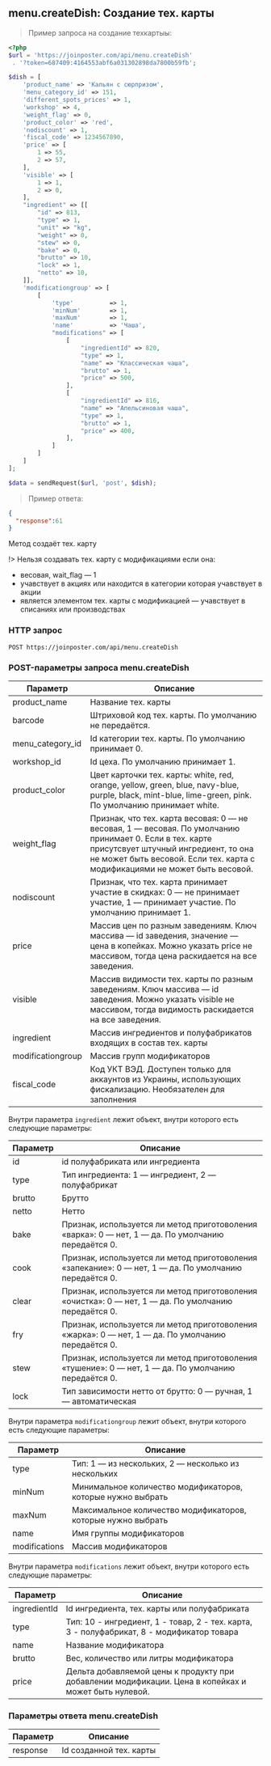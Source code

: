 ## menu.createDish: Создание тех. карты

> Пример запроса на создание техкартыы:

```php
<?php
$url = 'https://joinposter.com/api/menu.createDish'
 . '?token=687409:4164553abf6a031302898da7800b59fb';

$dish = [
    'product_name' => 'Кальян с сюрпризом',
    'menu_category_id' => 151,
    'different_spots_prices' => 1,
    'workshop' => 4,
    'weight_flag' => 0,
    'product_color' => 'red',
    'nodiscount' => 1,
    'fiscal_code' => 1234567890,
    'price' => [
        1 => 55,
        2 => 57,
    ],
    'visible' => [
        1 => 1,
        2 => 0,
    ],
    "ingredient" => [[
        "id" => 813,
        "type" => 1,
        "unit" => "kg",
        "weight" => 0,
        "stew" => 0,
        "bake" => 0,
        "brutto" => 10,
        "lock" => 1,
        "netto" => 10,
    ]],
    'modificationgroup' => [
        [
            'type'          => 1,
            'minNum'        => 1,
            'maxNum'        => 1,
            'name'          => 'Чаша',
            "modifications" => [
                [
                    "ingredientId" => 820,
                    "type" => 1,
                    "name" => "Классическая чаша",
                    "brutto" => 1,
                    "price" => 500,
                ],
                [
                    "ingredientId" => 816,
                    "name" => "Апельсиновая чаша",
                    "type" => 1,
                    "brutto" => 1,
                    "price" => 400,
                ],
            ]
        ]
    ]
];

$data = sendRequest($url, 'post', $dish);
```

> Пример ответа:

```json
{
  "response":61
}
```

Метод создаёт тех. карту

!>     Нельзя создавать тех. карту с модификациями если она:    
  - весовая, wait_flag — 1
  - учавствует в акциях или находится в категории которая учавствует в акции
  - является элементом тех. карты с модификацией
  — учавствует в списаниях или производствах

### HTTP запрос

`POST https://joinposter.com/api/menu.createDish`

### POST-параметры запроса menu.createDish

Параметр | Описание
-------- | --------
product_name | Название тех. карты
barcode | Штриховой код тех. карты. По умолчанию не передаётся.
menu_category_id | Id категории тех. карты. По умолчанию принимает 0.
workshop_id | Id цеха. По умолчанию принимает 1.
product_color | Цвет карточки тех. карты: white, red, orange, yellow, green, blue, navy-blue, purple, black, mint-blue, lime-green, pink. По умолчанию принимает white.
weight_flag | Признак, что тех. карта весовая: 0 — не весовая, 1 — весовая. По умолчанию принимает 0. Если в тех. карте присутсвует штучный ингредиент, то она не может быть весовой. Если тех. карта с модификациями не может быть весовой.
nodiscount | Признак, что тех. карта  принимает участие в скидках: 0 — не принимает участие, 1 — принимает участие. По умолчанию принимает 1.
price | Массив цен по разным заведениям. Ключ массива — id заведения, значение — цена в копейках. Можно указать price не массивом, тогда цена раскидается на все заведения.
visible | Массив видимости тех. карты по разным заведениям. Ключ массива — id заведения. Можно указать visible не массивом, тогда видимость раскидается на все заведения.
ingredient | Массив ингредиентов и полуфабрикатов входящих в состав тех. карты
modificationgroup | Массив групп модификаторов
fiscal_code | Код УКТ ВЭД. Доступен только для аккаунтов из Украины, использующих фискализацию. Необязателен для заполнения

Внутри параметра `ingredient` лежит объект, внутри которого есть следующие параметры:

Параметр | Описание
-------- | --------
id | id полуфабриката или ингредиента 
type | Тип ингредиента: 1 — ингредиент, 2 — полуфабрикат
brutto | Брутто
netto | Нетто
bake | Признак, используется ли метод приготоволения «варка»: 0 — нет, 1 — да. По умолчанию передаётся 0.
cook | Признак, используется ли метод приготоволения «запекание»: 0 — нет, 1 — да. По умолчанию передаётся 0.
clear | Признак, используется ли метод приготоволения «очистка»: 0 — нет, 1 — да. По умолчанию передаётся 0.
fry | Признак, используется ли метод приготоволения «жарка»: 0 — нет, 1 — да. По умолчанию передаётся 0.
stew | Признак, используется ли метод приготоволения «тушение»: 0 — нет, 1 — да. По умолчанию передаётся 0.
lock | Тип зависимости нетто от брутто: 0 — ручная, 1 — автоматическая

Внутри параметра `modificationgroup` лежит объект, внутри которого есть следующие параметры:

Параметр | Описание
-------- | --------
type | Тип: 1 — из нескольких, 2 — несколько из нескольких
minNum | Минимальное количество модификаторов, которые нужно выбрать
maxNum | Максимальное количество модификаторов, которые нужно выбрать
name | Имя группы модификаторов
modifications | Массив модификаторов

Внутри параметра `modifications` лежит объект, внутри которого есть следующие параметры:

Параметр | Описание
-------- | --------
ingredientId | Id ингредиента, тех. карты или полуфабриката
type | Тип: 10 - ингредиент, 1 - товар, 2 - тех. карта, 3 - полуфабрикат, 8 - модификатор товара
name | Название модификатора
brutto | Вес, количество или литры модификатора
price | Дельта добавляемой цены к продукту при добавлении модификации. Цена в копейках и может быть нулевой.

### Параметры ответа menu.createDish

Параметр | Описание
-------- | --------
response | Id созданной тех. карты
